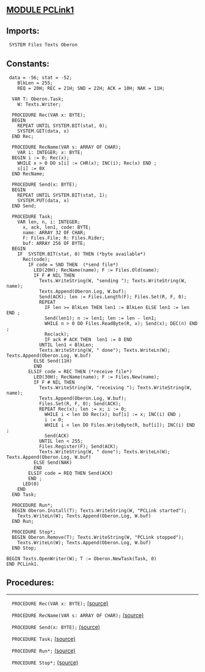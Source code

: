 
## [MODULE PCLink1](https://github.com/io-core/System/blob/main/PCLink1.Mod)

  ## Imports:
` SYSTEM Files Texts Oberon`

  ## Constants:
```
 data = -56; stat = -52;
    BlkLen = 255;
    REQ = 20H; REC = 21H; SND = 22H; ACK = 10H; NAK = 11H;

  VAR T: Oberon.Task;
    W: Texts.Writer;

  PROCEDURE Rec(VAR x: BYTE);
  BEGIN
    REPEAT UNTIL SYSTEM.BIT(stat, 0);
    SYSTEM.GET(data, x)
  END Rec;

  PROCEDURE RecName(VAR s: ARRAY OF CHAR);
    VAR i: INTEGER; x: BYTE;
  BEGIN i := 0; Rec(x);
    WHILE x > 0 DO s[i] := CHR(x); INC(i); Rec(x) END ;
    s[i] := 0X
  END RecName;

  PROCEDURE Send(x: BYTE);
  BEGIN
    REPEAT UNTIL SYSTEM.BIT(stat, 1);
    SYSTEM.PUT(data, x)
  END Send;

  PROCEDURE Task;
    VAR len, n, i: INTEGER;
      x, ack, len1, code: BYTE;
      name: ARRAY 32 OF CHAR;
      F: Files.File; R: Files.Rider;
      buf: ARRAY 256 OF BYTE;
  BEGIN
    IF  SYSTEM.BIT(stat, 0) THEN (*byte available*)
      Rec(code);
        IF code = SND THEN  (*send file*)
          LED(20H); RecName(name); F := Files.Old(name);
          IF F # NIL THEN
            Texts.WriteString(W, "sending "); Texts.WriteString(W, name);
            Texts.Append(Oberon.Log, W.buf);
            Send(ACK); len := Files.Length(F); Files.Set(R, F, 0);
            REPEAT
              IF len >= BlkLen THEN len1 := BlkLen ELSE len1 := len END ;
              Send(len1); n := len1; len := len - len1;
              WHILE n > 0 DO Files.ReadByte(R, x); Send(x); DEC(n) END ;
              Rec(ack);
              IF ack # ACK THEN  len1 := 0 END
            UNTIL len1 < BlkLen;
            Texts.WriteString(W, " done"); Texts.WriteLn(W); Texts.Append(Oberon.Log, W.buf)
          ELSE Send(11H)
          END
        ELSIF code = REC THEN (*receive file*)
          LED(30H); RecName(name); F := Files.New(name);
          IF F # NIL THEN
            Texts.WriteString(W, "receiving "); Texts.WriteString(W, name);
            Texts.Append(Oberon.Log, W.buf);
            Files.Set(R, F, 0); Send(ACK);
            REPEAT Rec(x); len := x; i := 0;
              WHILE i < len DO Rec(x); buf[i] := x; INC(i) END ;
              i := 0;
              WHILE i < len DO Files.WriteByte(R, buf[i]); INC(i) END ;
              Send(ACK)
            UNTIL len < 255;
            Files.Register(F); Send(ACK);
            Texts.WriteString(W, " done"); Texts.WriteLn(W); Texts.Append(Oberon.Log, W.buf)
          ELSE Send(NAK)
          END
        ELSIF code = REQ THEN Send(ACK)
        END ;
      LED(0)
    END
  END Task;

  PROCEDURE Run*;
  BEGIN Oberon.Install(T); Texts.WriteString(W, "PCLink started");
    Texts.WriteLn(W); Texts.Append(Oberon.Log, W.buf)
  END Run;

  PROCEDURE Stop*;
  BEGIN Oberon.Remove(T); Texts.WriteString(W, "PCLink stopped");
    Texts.WriteLn(W); Texts.Append(Oberon.Log, W.buf)
  END Stop;

BEGIN Texts.OpenWriter(W); T := Oberon.NewTask(Task, 0)
END PCLink1.
```
## Procedures:
---

`  PROCEDURE Rec(VAR x: BYTE);` [(source)](https://github.com/io-core/System/blob/main/PCLink1.Mod#L15)


`  PROCEDURE RecName(VAR s: ARRAY OF CHAR);` [(source)](https://github.com/io-core/System/blob/main/PCLink1.Mod#L21)


`  PROCEDURE Send(x: BYTE);` [(source)](https://github.com/io-core/System/blob/main/PCLink1.Mod#L28)


`  PROCEDURE Task;` [(source)](https://github.com/io-core/System/blob/main/PCLink1.Mod#L34)


`  PROCEDURE Run*;` [(source)](https://github.com/io-core/System/blob/main/PCLink1.Mod#L81)


`  PROCEDURE Stop*;` [(source)](https://github.com/io-core/System/blob/main/PCLink1.Mod#L86)

